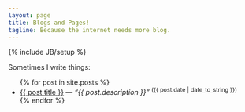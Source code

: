 ```yaml
---
layout: page
title: Blogs and Pages!
tagline: Because the internet needs more blog.
---
```

{% include JB/setup %}

Sometimes I write things:

<ul class="posts">
  {% for post in site.posts %}
    <li>
        <a href="{{ BASE_PATH }}{{ post.url }}">{{ post.title }}</a>
        &mdash;
        <em>&ldquo;{{ post.description }}&rdquo;</em>
        <sup>({{ post.date | date_to_string }})</sup>
    </li>
  {% endfor %}
</ul>
